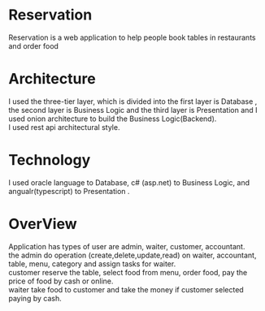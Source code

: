 # Reservation
Reservation is a web application to help people book tables in restaurants and order food
# Architecture
I used the three-tier layer, which is divided into the first layer is Database , the second layer is Business Logic and the third layer is Presentation
and I used onion architecture to build the Business Logic(Backend).
<br>
I used rest api architectural style.
# Technology
I used oracle language to Database, c# (asp.net) to Business Logic, and angualr(typescript) to Presentation .
<br>
# OverView
Application has types of user are admin, waiter, customer, accountant.<br>
the admin do operation (create,delete,update,read)  on waiter, accountant, table, menu, category and assign tasks for waiter.
<br>
customer reserve the table, select food from menu, order food, pay the price of food by cash or online. 
<br>
waiter take food to customer and take the money if customer selected paying by cash.
